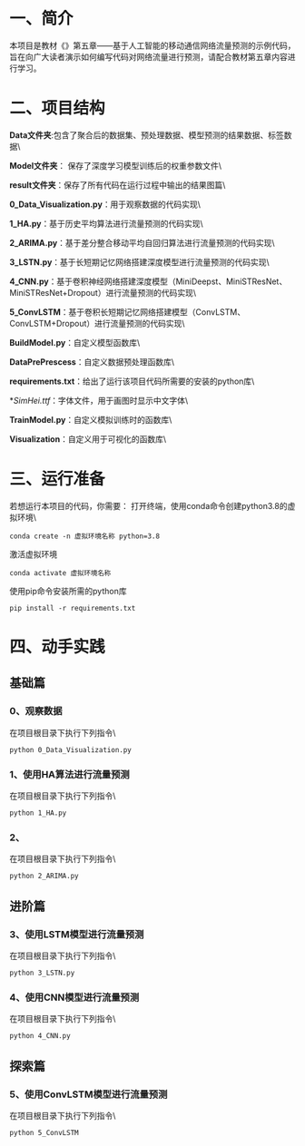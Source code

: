 # 一、简介
本项目是教材《》第五章——基于人工智能的移动通信网络流量预测的示例代码，旨在向广大读者演示如何编写代码对网络流量进行预测，请配合教材第五章内容进行学习。
# 二、项目结构
**Data文件夹**:包含了聚合后的数据集、预处理数据、模型预测的结果数据、标签数据\

**Model文件夹**： 保存了深度学习模型训练后的权重参数文件\

**result文件夹**：保存了所有代码在运行过程中输出的结果图篇\

**0_Data_Visualization.py**：用于观察数据的代码实现\

**1_HA.py**：基于历史平均算法进行流量预测的代码实现\

**2_ARIMA.py**：基于差分整合移动平均自回归算法进行流量预测的代码实现\

**3_LSTN.py**：基于长短期记忆网络搭建深度模型进行流量预测的代码实现\

**4_CNN.py**：基于卷积神经网络搭建深度模型（MiniDeepst、MiniSTResNet、MiniSTResNet+Dropout）进行流量预测的代码实现\

**5_ConvLSTM**：基于卷积长短期记忆网络搭建模型（ConvLSTM、ConvLSTM+Dropout）进行流量预测的代码实现\

**BuildModel.py**：自定义模型函数库\

**DataPrePrescess**：自定义数据预处理函数库\

**requirements.txt**：给出了运行该项目代码所需要的安装的python库\

**SimHei.ttf*：字体文件，用于画图时显示中文字体\

**TrainModel.py**：自定义模拟训练时的函数库\

**Visualization**：自定义用于可视化的函数库\

# 三、运行准备
若想运行本项目的代码，你需要：
打开终端，使用conda命令创建python3.8的虚拟环境\
```
conda create -n 虚拟环境名称 python=3.8 
```
激活虚拟环境
```
conda activate 虚拟环境名称
```
使用pip命令安装所需的python库
```
pip install -r requirements.txt
```
# 四、动手实践
## 基础篇
### 0、观察数据
在项目根目录下执行下列指令\
```
python 0_Data_Visualization.py
```
### 1、使用HA算法进行流量预测
在项目根目录下执行下列指令\
```
python 1_HA.py
```
### 2、
在项目根目录下执行下列指令\
```
python 2_ARIMA.py
```
## 进阶篇
### 3、使用LSTM模型进行流量预测
在项目根目录下执行下列指令\
```
python 3_LSTN.py
```
### 4、使用CNN模型进行流量预测
在项目根目录下执行下列指令\
```
python 4_CNN.py
```
## 探索篇
### 5、使用ConvLSTM模型进行流量预测
在项目根目录下执行下列指令\
```
python 5_ConvLSTM
```
